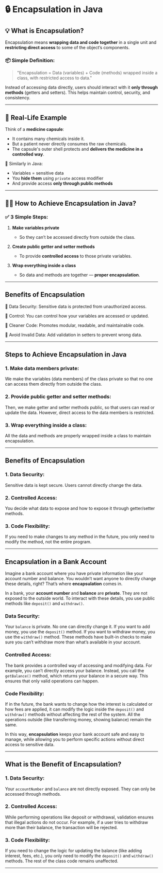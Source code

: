 # 🔒 Encapsulation in Java

## 💡 What is Encapsulation?

Encapsulation means **wrapping data and code together** in a single unit and **restricting direct access** to some of the object’s components.

### 📦 Simple Definition:

> "Encapsulation = Data (variables) + Code (methods) wrapped inside a class, with restricted access to data."

Instead of accessing data directly, users should interact with it **only through methods** (getters and setters). This helps maintain control, security, and consistency.

---

## 🧠 Real-Life Example

Think of a **medicine capsule**:

- It contains many chemicals inside it.
- But a patient never directly consumes the raw chemicals.
- The capsule's outer shell protects and **delivers the medicine in a controlled way**.

🔁 Similarly in Java:

- Variables = sensitive data  
- You **hide them** using `private` access modifier  
- And provide access **only through public methods**

---

## 🧑‍💻 How to Achieve Encapsulation in Java?

### ✅ 3 Simple Steps:

1. **Make variables private**
   - So they can’t be accessed directly from outside the class.

2. **Create public getter and setter methods**
   - To provide **controlled access** to those private variables.

3. **Wrap everything inside a class**
   - So data and methods are together — **proper encapsulation**.

---

## Benefits of Encapsulation
🔐 Data Security: Sensitive data is protected from unauthorized access.

🎯 Control: You can control how your variables are accessed or updated.

🧼 Cleaner Code: Promotes modular, readable, and maintainable code.

🚫 Avoid Invalid Data: Add validation in setters to prevent wrong data.

---

## Steps to Achieve Encapsulation in Java

### 1. Make data members private:
We make the variables (data members) of the class private so that no one can access them directly from outside the class.

### 2. Provide public getter and setter methods:
Then, we make getter and setter methods public, so that users can read or update the data. However, direct access to the data members is restricted.

### 3. Wrap everything inside a class:
All the data and methods are properly wrapped inside a class to maintain encapsulation.

---

## Benefits of Encapsulation

### 1. Data Security:
Sensitive data is kept secure. Users cannot directly change the data.

### 2. Controlled Access:
You decide what data to expose and how to expose it through getter/setter methods.

### 3. Code Flexibility:
If you need to make changes to any method in the future, you only need to modify the method, not the entire program.

---

## Encapsulation in a Bank Account

Imagine a bank account where you have private information like your account number and balance. You wouldn’t want anyone to directly change these details, right? That’s where **encapsulation** comes in.

In a bank, your **account number** and **balance** are **private**. They are not exposed to the outside world. To interact with these details, you use public methods like `deposit()` and `withdraw()`.

### Data Security:
Your `balance` is private. No one can directly change it. If you want to add money, you use the `deposit()` method. If you want to withdraw money, you use the `withdraw()` method. These methods have built-in checks to make sure you can’t withdraw more than what’s available in your account.

### Controlled Access:
The bank provides a controlled way of accessing and modifying data. For example, you can’t directly access your balance. Instead, you call the `getBalance()` method, which returns your balance in a secure way. This ensures that only valid operations can happen.

### Code Flexibility:
If in the future, the bank wants to change how the interest is calculated or how fees are applied, it can modify the logic inside the `deposit()` and `withdraw()` methods without affecting the rest of the system. All the operations outside (like transferring money, showing balance) remain the same.

In this way, **encapsulation** keeps your bank account safe and easy to manage, while allowing you to perform specific actions without direct access to sensitive data.

---

## What is the Benefit of Encapsulation?

### 1. Data Security:
Your `accountNumber` and `balance` are not directly exposed. They can only be accessed through methods.

### 2. Controlled Access:
While performing operations like deposit or withdrawal, validation ensures that illegal actions do not occur. For example, if a user tries to withdraw more than their balance, the transaction will be rejected.

### 3. Code Flexibility:
If you need to change the logic for updating the balance (like adding interest, fees, etc.), you only need to modify the `deposit()` and `withdraw()` methods. The rest of the class code remains unaffected.

---


